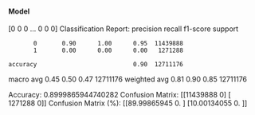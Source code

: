 #### Model
[0 0 0 ... 0 0 0]
Classification Report:
              precision    recall  f1-score   support

           0       0.90      1.00      0.95  11439888
           1       0.00      0.00      0.00   1271288

    accuracy                           0.90  12711176
   macro avg       0.45      0.50      0.47  12711176
weighted avg       0.81      0.90      0.85  12711176

Accuracy: 0.8999865944740282
Confusion Matrix:
[[11439888        0]
 [ 1271288        0]]
Confusion Matrix (%):
[[89.99865945  0.        ]
 [10.00134055  0.        ]]
